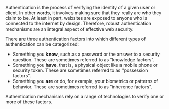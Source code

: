 Authentication is the process of verifying the identity of a given user or client. In other words, it involves making sure that they really are who they claim to be. At least in part, websites are exposed to anyone who is connected to the internet by design. Therefore, robust authentication mechanisms are an integral aspect of effective web security.

There are three authentication factors into which different types of authentication can be categorized:
- Something you **know**, such as a password or the answer to a security question. These are sometimes referred to as "knowledge factors".
- Something you **have**, that is, a physical object like a mobile phone or security token. These are sometimes referred to as "possession factors".
- Something you **are** or do, for example, your biometrics or patterns of behavior. These are sometimes referred to as "inherence factors".

Authentication mechanisms rely on a range of technologies to verify one or more of these factors.
